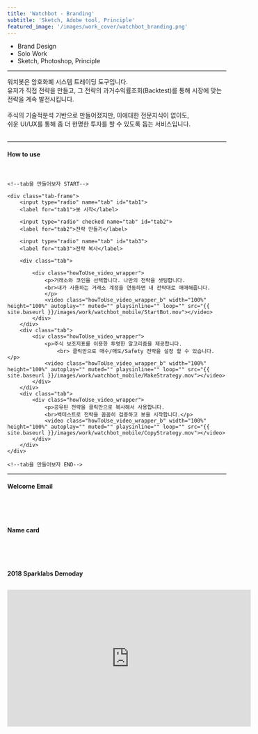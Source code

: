 ```yaml
---
title: 'Watchbot - Branding'
subtitle: 'Sketch, Adobe tool, Principle'
featured_image: '/images/work_cover/watchbot_branding.png'
---
```




* Brand Design
* Solo Work
* Sketch, Photoshop, Principle  

<hr>
<div class="project_p">
  워치봇은 암호화폐 시스템 트레이딩 도구입니다.<br>
  유저가 직접 전략을 만들고, 그 전략의 과거수익률조회(Backtest)를 통해 시장에 맞는 전략을 계속 발전시킵니다.  

  <br>
  <br>
  주식의 기술적분석 기반으로 만들어졌지만, 이에대한 전문지식이 없이도,  <br>
  쉬운 UI/UX를 통해 좀 더 현명한 투자를 할 수 있도록 돕는 서비스입니다.
</div>


<br>

<hr>


<!-- <video class="howToUse_video_wrapper_b" width="100%" height="100%" autoplay="" muted="" playsinline="" loop="" src="{{ site.baseurl }}/images/work/watchbot_mobile/StartBot.mov"></video> -->

<!--여기서부터 How to use-->
<h4>How to use</h4>
<br>

<div class="howToUse_wrapper">

    <!--tab을 만들어보자 START-->

    <div class="tab-frame">
        <input type="radio" name="tab" id="tab1">
        <label for="tab1">봇 시작</label>

        <input type="radio" checked name="tab" id="tab2">
        <label for="tab2">전략 만들기</label>

        <input type="radio" name="tab" id="tab3">
        <label for="tab3">전략 복사</label>

        <div class="tab">

            <div class="howToUse_video_wrapper">
                <p>거래소와 코인을 선택합니다. 나만의 전략을 셋팅합니다.
                <br>내가 사용하는 거래소 계정을 연동하면 내 전략대로 매매해줍니다.
                </p>
                <video class="howToUse_video_wrapper_b" width="100%" height="100%" autoplay="" muted="" playsinline="" loop="" src="{{ site.baseurl }}/images/work/watchbot_mobile/StartBot.mov"></video>
            </div>
        </div>
        <div class="tab">
            <div class="howToUse_video_wrapper">
                <p>주식 보조지표를 이용한 투명한 알고리즘을 제공합니다.
                    <br> 클릭만으로 매수/매도/Safety 전략을 설정 할 수 있습니다.</p>
                <video class="howToUse_video_wrapper_b" width="100%" height="100%" autoplay="" muted="" playsinline="" loop="" src="{{ site.baseurl }}/images/work/watchbot_mobile/MakeStrategy.mov"></video>
            </div>
        </div>
        <div class="tab">
            <div class="howToUse_video_wrapper">
                <p>공유된 전략을 클릭만으로 복사해서 사용합니다.
                <br>백테스트로 전략을 꼼꼼히 검증하고 봇을 시작합니다.</p>
                <video class="howToUse_video_wrapper_b" width="100%" height="100%" autoplay="" muted="" playsinline="" loop="" src="{{ site.baseurl }}/images/work/watchbot_mobile/CopyStrategy.mov"></video>
            </div>
        </div>
    </div>

    <!--tab을 만들어보자 END-->


</div>

---
<h4>Welcome Email</h4>

<h2>
  <img src="{{ site.baseurl }}/images/work/watchbot_branding/watchbot_b_0.png" alt="">
</h2>

<br>

<h4>Name card</h4>

<h2>
  <img src="{{ site.baseurl }}/images/work/watchbot_branding/watchbot_b_1.png" alt="">
</h2>


<br>

<h4>2018 Sparklabs Demoday</h4>
<h2>
  <iframe width="560" height="315" src="https://www.youtube-nocookie.com/embed/OCedARFnl2Y?start=87" frameborder="0" allow="autoplay; encrypted-media" allowfullscreen></iframe>
</h2>
